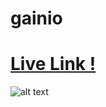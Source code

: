 # gainio


# <a href="https://raw.githack.com/anilcosarss/gainio/main/index.html">Live Link !</a>



![alt text](https://github.com/anilcosarss/gainio/blob/main/img/screencapture-raw-githack-anilcosarss-gainio-main-index-html-2023-03-13-01_13_32.png
)


